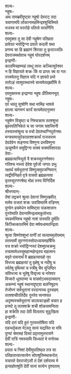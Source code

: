शल्यः-  
नहुषः-  
अथ तामब्रवीद्दृष्ट्वा नहुषो देवराट् तदा  
त्रयाणामपि लोकानामहमिन्द्रश्शुचिस्मिते  
भजस्व मां वरारोहे पतित्वे वरवर्णिनि  
शल्यः-  
एवमुक्ता तु सा देवी नहुषेण पतिव्रता  
प्रावेपत भयोद्विग्ना प्रवाते कदली यथा  
प्रणम्य सा हि ब्रह्माणं शिरसा तु कृताञ्जलिः  
देवराजमथोवाच नहुषं घोरदर्शनम्  
इन्द्राणी-  
कालमिच्छाम्यहं लब्धुं त्वत्तः कञ्चित्सुरेश्वर  
न हि विज्ञायते शक्रः किं वा प्राप्तः क्व वा गतः  
तत्त्वमेतत्तु विज्ञाय यदि न ज्ञायते प्रभो  
ततोऽहं त्वामुपस्थास्ये सत्यमेतद्ब्रवीमि ते  
शल्यः-  
एवमुक्तस्स इन्द्राण्या नहुषः प्रीतिमानभूत्  
नहुषः-  
एवं भवतु सुश्रोणि यथा मामिह भाषसे  
ज्ञात्वा चागमनं कार्यं सत्यमेतदनुस्मर  
शल्यः-  
नहुषेण विसृष्टा च निश्चक्राम ततश्शुभा  
बृहस्पतिनिकेतं च सा जगाम यशस्विनी  
तस्यास्संश्रुत्य च वचो देवाश्चाग्निपुरोगमाः  
मन्त्रयामासुरेकाग्राश्शक्रार्थं राजसत्तम  
देवदेवेन सङ्गम्य विष्णुना प्रभविष्णुना  
ऊचुश्चैनं समुद्विग्ना वाक्यं वाक्यविशारदाः  
देवाः-  
ब्रह्महत्याभिभूतो वै शक्रस्सुरगणेश्वरः  
गतिश्च नस्त्वं देवेश पूर्वजो जगतः प्रभुः  
रक्षार्थं सर्वभूतानां विष्णुत्वमुपजग्मिवान्  
त्वद्वीर्यनिहते वृत्रे वासवो ब्रह्महत्यया  
वृतस्सुरगणश्रेष्ठ मोक्षं तस्य विनिर्दिश  
शल्यः-  
श्रीभगवान्-  
तेषां तद्वचनं श्रुत्वा देवानां विष्णुरब्रवीत्  
मामेव यजतां शक्रः पावयिष्यामि वज्रिणम्  
पुण्येन हयमेधेन मामिष्ट्वा पाकशासनः  
पुनरेष्यति देवानामिन्द्रत्वमकुतोभयः  
स्वकर्मभिश्च नहुषो नाशं यास्यति दुर्मतिः  
किञ्चित्कालमिमं देवा मर्षयध्वमतन्द्रिताः  
शल्यः-  
श्रुत्वा विष्णोश्शुभां वाणीं तां सत्याममृतोपमाम्  
ततस्सर्वे सुरगणास्सोपाध्यायमहर्षिभिः  
यत्र शक्रो भयोद्विग्नस्तं देशमुपचक्रमुः  
तत्राश्वमेधस्सुमहान्महेन्द्रस्य महात्मनः  
ववृते पावनार्थं वै ब्रह्महत्यापहो नृप  
विभज्य ब्रह्महत्यां तु वृक्षेषु च नदीषु च  
पर्वतेषु पृथिव्यां च स्त्रीषु चैव युधिष्ठिर  
संविभज्य च भूतेषु विसृज्य च नरेश्वर  
विज्वरो धूतपाप्मा च वासवोऽभवदात्मवान्  
अकम्प्यं नहुषं स्थानाद्दृष्ट्वा बलनिषूदनः  
तेजोघ्नं सर्वभूतानां वरदानाच्च दुस्सहम्  
ततश्शचीपतिर्देवः पुनरेव व्यनश्यत  
अदृश्यस्सर्वभूतानां कालाकाङ्क्षी चचार ह  
प्रनष्टे तु ततश्शक्रे शची शोकसमन्विता  
हा शक्रेति तदा देवी विललाप सुदुःखिता  
इन्द्राणी-  
यदि दत्तं यदि हुतं गुरवस्तोषिता यदि  
एकभर्तृकता मेऽस्तु सत्यं यद्यस्ति वा मयि  
पुण्यां चेमामहं दिव्यां प्रवृत्तामुत्तरायणे  
देवीं रात्रिं नमस्यामि सिध्यतां मे मनोरथः  
शल्यः-  
प्रयता च निशां देवीमुपातिष्ठत तत्र सा  
पतिव्रतात्वात्सत्येन सोपश्रुतिमथाकरोत्  
यत्रास्ते देवराजोऽसौ तं देशं दर्शयस्व मे  
इत्याहोपश्रुतिं देवीं सत्यं सत्येन दृश्यताम्  
